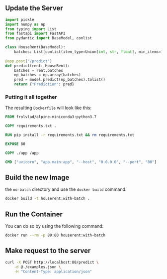 ## Update the Server

```python
import pickle
import numpy as np
from typing import List
from fastapi import FastAPI
from pydantic import BaseModel, conlist

class HouseRent(BaseModel):
    batches: List[conlist(item_type=Union[int, str, float], min_items=10, max_items=10)]
     
@app.post("/predict")
def predict(rent: HouseRent):
    batches = rent.batches
    np_batches = np.array(batches)
    pred = model.predict(np_batches).tolist()
    return {"Prediction": pred}
```



### Putting it all together

The resulting `Dockerfile` will look like this:

```Dockerfile
FROM frolvlad/alpine-miniconda3:python3.7

COPY requirements.txt .

RUN pip install -r requirements.txt && rm requirements.txt

EXPOSE 80

COPY ./app /app

CMD ["uvicorn", "app.main:app", "--host", "0.0.0.0", "--port", "80"]
```


## Build the new Image
the `no-batch` directory and use the `docker build` command.
```bash
docker build -t houserent:with-batch .
```


## Run the Container
You can do so by using the following command:

```bash
docker run --rm -p 80:80 houserent:with-batch
```


## Make request to the server

```bash
curl -X POST http://localhost:80/predict \
    -d @./examples.json \
    -H "Content-Type: application/json"
```

